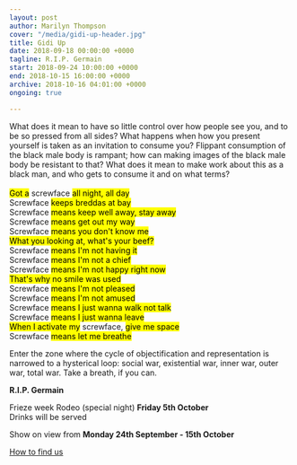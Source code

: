 ```yaml
---
layout: post
author: Marilyn Thompson
cover: "/media/gidi-up-header.jpg"
title: Gidi Up
date: 2018-09-18 00:00:00 +0000
tagline: R.I.P. Germain
start: 2018-09-24 10:00:00 +0000
end: 2018-10-15 16:00:00 +0000
archive: 2018-10-16 04:01:00 +0000
ongoing: true

---
```

<p>What does it mean to have so little control over how people see you, and to be so pressed from all sides? What happens when how you present yourself is taken as an invitation to consume you? Flippant consumption of the black male body is rampant; how can making images of the black male body be resistant to that? What does it mean to make work about this as a black man, and who gets to consume it and on what terms?
<br /><br />
  <mark>Got a</mark> screwface <mark>all night, all day</mark><br />
  Screwface <mark>keeps breddas at bay</mark><br />
  Screwface <mark>means keep well away, stay away</mark><br />
  Screwface <mark>means get out my way</mark><br />
  Screwface <mark>means you don't know me</mark><br />
  <mark>What you looking at, what's your beef?</mark><br />
  Screwface <mark>means I'm not having it</mark><br />
  Screwface <mark>means I'm not a chief</mark><br />
  Screwface <mark>means I'm not happy right now</mark><br />
  <mark>That's why no smile was used</mark><br />
  Screwface <mark>means I'm not pleased</mark><br />
  Screwface <mark>means I'm not amused</mark><br />
  Screwface <mark>means I just wanna walk not talk</mark><br />
  Screwface <mark>means I just wanna leave</mark><br />
  <mark>When I activate my</mark> screwface, <mark>give me space</mark><br />
  Screwface <mark>means let me breathe</mark><br />
</p>

<p>Enter the zone where the cycle of objectification and representation is narrowed to a hysterical loop: social war, existential war, inner war, outer war, total war. Take a breath, if you can. </p>

<p><b>R.I.P. Germain</b></p>

<p>Frieze week Rodeo (special night) <b>Friday 5th October</b><br />
Drinks will be served</p>

<p>Show on view from <b>Monday 24th September - 15th October</b></p>

[How to find us](/contact/)